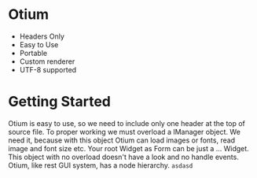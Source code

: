 # Otium
* Headers Only
* Easy to Use
* Portable
* Custom renderer
* UTF-8 supported

# Getting Started
Otium is easy to use, so we need to include only one header at the top of source file. 
To proper working we must overload a IManager object. We need it, because with this object Otium can load images or fonts, read image and font size etc. 
Your root Widget as Form can be just a ... Widget. This object with no overload doesn't have a look and no handle events. Otium, like rest GUI system, has a node hierarchy. 
`asdasd`
